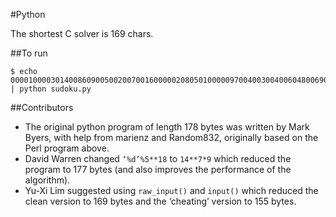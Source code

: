 #Python

The shortest C solver is 169 chars.

##To run
```
$ echo 000010000301400860900500200700160000020805010000097004003004006048006907000080000 | python sudoku.py
```

##Contributors

 * The original python program of length 178 bytes was written by Mark Byers, with help from marienz and Random832, originally based on the Perl program above.
 * David Warren changed `‘%d’%5**18` to `14**7*9` which reduced the program to 177 bytes (and also improves the performance of the algorithm).
 * Yu-Xi Lim suggested using `raw_input()` and `input()` which reduced the clean version to 169 bytes and the ‘cheating’ version to 155 bytes.